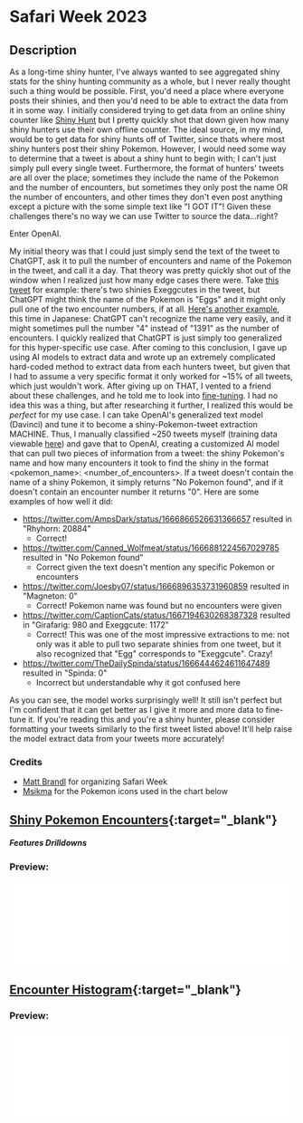 # Safari Week 2023

## **Description**
As a long-time shiny hunter, I've always wanted to see aggregated shiny stats for the shiny hunting community as a whole, but I never really thought such a thing would be possible. First, you'd need a place where everyone posts their shinies, and then you'd need to be able to extract the data from it in some way. I initially considered trying to get data from an online shiny counter like [Shiny Hunt](https://www.shinyhunt.com/) but I pretty quickly shot that down given how many shiny hunters use their own offline counter. The ideal source, in my mind, would be to get data for shiny hunts off of Twitter, since thats where most shiny hunters post their shiny Pokemon. However, I would need some way to determine that a tweet is about a shiny hunt to begin with; I can't just simply pull every single tweet. Furthermore, the format of hunters' tweets are all over the place; sometimes they include the name of the Pokemon and the number of encounters, but sometimes they only post the name OR the number of encounters, and other times they don't even post anything except a picture with the some simple text like "I GOT IT"! Given these challenges there's no way we can use Twitter to source the data...right?

Enter OpenAI.

My initial theory was that I could just simply send the text of the tweet to ChatGPT, ask it to pull the number of encounters and name of the Pokemon in the tweet, and call it a day. That theory was pretty quickly shot out of the window when I realized just how many edge cases there were. Take [this tweet](https://twitter.com/YourFriedBread/status/1665508135933444098) for example: there's two shinies Exeggcutes in the tweet, but ChatGPT might think the name of the Pokemon is "Eggs" and it might only pull one of the two encounter numbers, if at all. [Here's another example](https://twitter.com/k9742850/status/1664340125617373184), this time in Japanese: ChatGPT can't recognize the name very easily, and it might sometimes pull the number "4" instead of "1391" as the number of encounters. I quickly realized that ChatGPT is just simply too generalized for this hyper-specific use case. After coming to this conclusion, I gave up using AI models to extract data and wrote up an extremely complicated hard-coded method to extract data from each hunters tweet, but given that I had to assume a very specific format it only worked for ~15% of all tweets, which just wouldn't work. After giving up on THAT, I vented to a friend about these challenges, and he told me to look into [fine-tuning](https://platform.openai.com/docs/guides/fine-tuning). I had no idea this was a thing, but after researching it further, I realized this would be _perfect_ for my use case. I can take OpenAI's generalized text model (Davinci) and tune it to become a shiny-Pokemon-tweet extraction MACHINE. Thus, I manually classified ~250 tweets myself (training data viewable [here](https://github.com/abhoward/abhoward.github.io/blob/main/data/Pokemon/davinci_training_data_prepared.jsonl)) and gave that to OpenAI, creating a customized AI model that can pull two pieces of information from a tweet: the shiny Pokemon's name and how many encounters it took to find the shiny in the format <pokemon_name>: <number_of_encounters>. If a tweet doesn't contain the name of a shiny Pokemon, it simply returns "No Pokemon found", and if it doesn't contain an encounter number it returns "0". Here are some examples of how well it did:

- https://twitter.com/AmpsDark/status/1666866526631366657 resulted in "Rhyhorn: 20884" 
  - Correct! 
- https://twitter.com/Canned_Wolfmeat/status/1666881224567029785 resulted in "No Pokemon found"
  - Correct given the text doesn't mention any specific Pokemon or encounters
- https://twitter.com/Joesby07/status/1666896353731960859 resulted in "Magneton: 0"
  - Correct! Pokemon name was found but no encounters were given
- https://twitter.com/CaptionCats/status/1667194630268387328 resulted in "Girafarig: 980 and Exeggcute: 1172"
  - Correct! This was one of the most impressive extractions to me: not only was it able to pull two separate shinies from one tweet, but it also recognized that "Egg" corresponds to "Exeggcute". Crazy!
- https://twitter.com/TheDailySpinda/status/1666444624611647489 resulted in "Spinda: 0"
  - Incorrect but understandable why it got confused here

As you can see, the model works surprisingly well! It still isn't perfect but I'm confident that it can get better as I give it more and more data to fine-tune it. If you're reading this and you're a shiny hunter, please consider formatting your tweets similarly to the first tweet listed above! It'll help raise the model extract data from your tweets more accurately!

### **Credits**
- [Matt Brandl](https://twitter.com/TheAbsol) for organizing Safari Week 
- [Msikma](https://msikma.github.io/pokesprite/) for the Pokemon icons used in the chart below

## **[Shiny Pokemon Encounters](safariweek2023-mon-counts.html "Click to view graph in full"){:target="_blank"}**
##### Features Drilldowns

### Preview:
<div class="iframe-container">
  <iframe src="safariweek2023-mon-counts.html" width="100%" frameborder="0" loading="lazy" scrolling="no" title="Shiny Pokemon Encounters" allow="accelerometer; autoplay; encrypted-media; gyroscope; picture-in-picture" allowfullscreen> </iframe>
</div>

## **[Encounter Histogram](safariweek2023-encounters.html "Click to view graph in full"){:target="_blank"}**

### Preview:
<div class="iframe-container">
<iframe src="safariweek2023-encounters.html" width="100%" frameborder="0" loading="lazy" scrolling="no" title="Encounter Histogram" allow="accelerometer; autoplay; encrypted-media; gyroscope; picture-in-picture" allowfullscreen> </iframe>
</div>